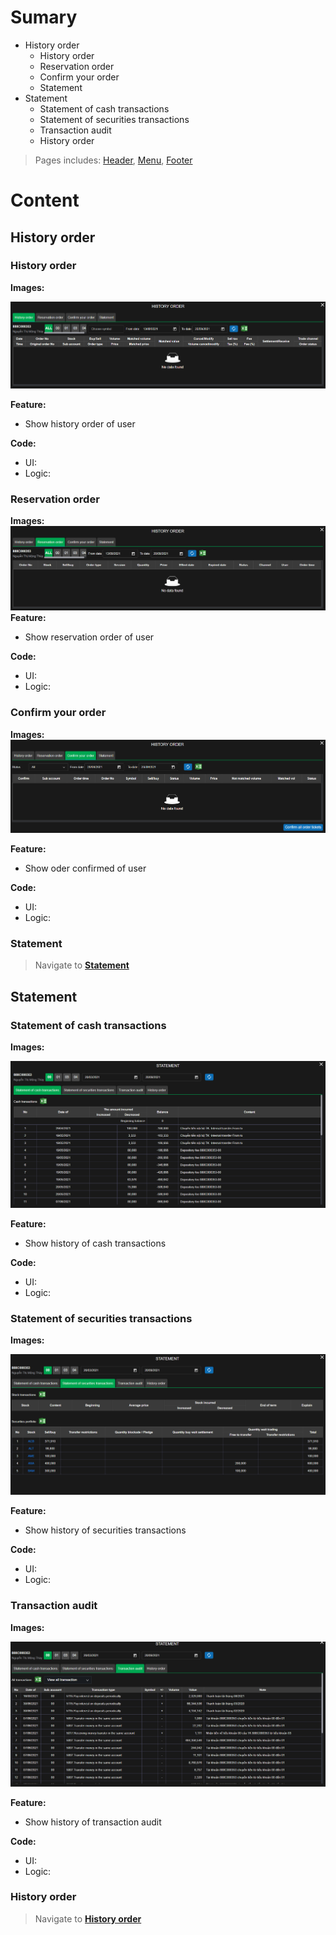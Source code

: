 # Sumary
- History order
	- History order
	- Reservation order
	- Confirm your order
	- Statement
- Statement
	- Statement of cash transactions
	- Statement of securities transactions
	- Transaction audit
	- History order
> Pages includes: [Header](../../Common%20UI/Header.md), [Menu](../../Common%20UI/Menu.md), [Footer](../../Common%20UI/Footer.md) 

# Content
## History order
### History order
**Images:**

![](images/History-order.png)

**Feature:**
- Show history order of user

**Code:**
- UI:
- Logic:

### Reservation order
**Images:**
![](images/Reservation%20order.png)
**Feature:**
- Show reservation order of user

**Code:**
- UI:
- Logic:

### Confirm your order
**Images:**
![](images/Confirm%20your%20order.png)

**Feature:**
- Show oder confirmed of user

**Code:**
- UI:
- Logic:
### Statement
>Navigate to **[Statement](#Statement)**
## Statement
### Statement of cash transactions
**Images:**

![](images/Statment-of-cash-transaction.png)

**Feature:**
- Show history of cash transactions

**Code:**
- UI:
- Logic:

### Statement of securities transactions
**Images:**

![](images/Statement-of-securities-transactions.png)

**Feature:**
- Show history of securities transactions

**Code:**
- UI:
- Logic:

### Transaction audit
**Images:**

![](images/Transaction%20audit.png)

**Feature:**
- Show history of transaction audit

**Code:**
- UI:
- Logic:

### History order
> Navigate to **[History order](#History%20order)**